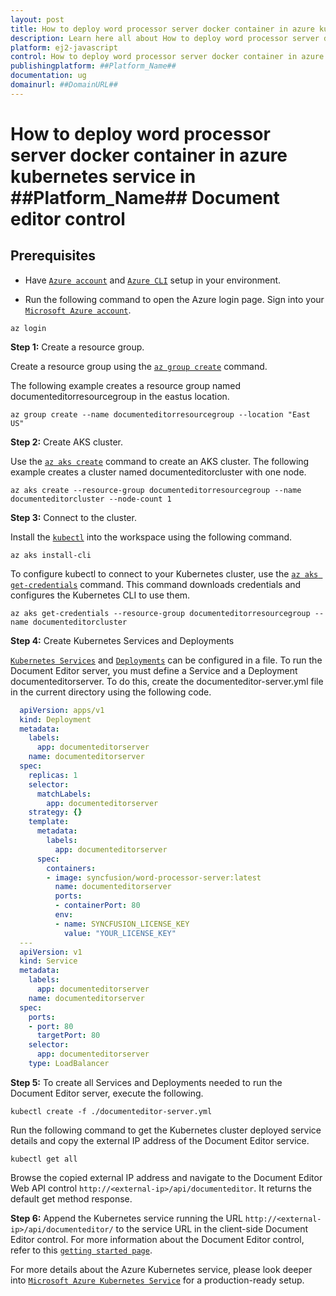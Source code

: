 ```yaml
---
layout: post
title: How to deploy word processor server docker container in azure kubernetes service in ##Platform_Name## Document editor control | Syncfusion
description: Learn here all about How to deploy word processor server docker container in azure kubernetes service in Syncfusion ##Platform_Name## Document editor control of Syncfusion Essential JS 2 and more.
platform: ej2-javascript
control: How to deploy word processor server docker container in azure kubernetes service 
publishingplatform: ##Platform_Name##
documentation: ug
domainurl: ##DomainURL##
---
```

# How to deploy word processor server docker container in azure kubernetes service in ##Platform_Name## Document editor control

## Prerequisites

* Have [`Azure account`](https://azure.microsoft.com/en-gb/) and [`Azure CLI`](https://docs.microsoft.com/en-us/cli/azure/?view=azure-cli-latest) setup in your environment.

* Run the following command to open the Azure login page. Sign into your [`Microsoft Azure account`](https://azure.microsoft.com/en-gb/).

```
az login
```

**Step 1:** Create a resource group.

Create a resource group using the [`az group create`](https://docs.microsoft.com/en-us/cli/azure/group#az-group-create) command.

The following example creates a resource group named documenteditorresourcegroup in the eastus location.

```
az group create --name documenteditorresourcegroup --location "East US"
```

**Step 2:** Create AKS cluster.

Use the [`az aks create`](https://docs.microsoft.com/en-us/cli/azure/aks?view=azure-cli-latest#az-aks-create) command to create an AKS cluster. The following example creates a cluster named documenteditorcluster with one node.

```
az aks create --resource-group documenteditorresourcegroup --name documenteditorcluster --node-count 1
```

**Step 3:** Connect to the cluster.

Install the [`kubectl`](https://kubernetes.io/docs/reference/kubectl/kubectl/) into the workspace using the following command.

```
az aks install-cli
```

To configure kubectl to connect to your Kubernetes cluster, use the [`az aks get-credentials`](https://docs.microsoft.com/en-us/cli/azure/aks?view=azure-cli-latest#az-aks-get-credentials) command. This command downloads credentials and configures the Kubernetes CLI to use them.

```
az aks get-credentials --resource-group documenteditorresourcegroup --name documenteditorcluster
```

**Step 4:** Create Kubernetes Services and Deployments

[`Kubernetes Services`](https://kubernetes.io/docs/concepts/services-networking/service/) and [`Deployments`](https://kubernetes.io/docs/concepts/workloads/controllers/deployment/) can be configured in a file. To run the Document Editor server, you must define a Service and a Deployment documenteditorserver. To do this, create the documenteditor-server.yml file in the current directory using the following code.

```yaml
  apiVersion: apps/v1
  kind: Deployment
  metadata:
    labels:
      app: documenteditorserver
    name: documenteditorserver
  spec:
    replicas: 1
    selector:
      matchLabels:
        app: documenteditorserver
    strategy: {}
    template:
      metadata:
        labels:
          app: documenteditorserver
      spec:
        containers:
        - image: syncfusion/word-processor-server:latest
          name: documenteditorserver
          ports:
          - containerPort: 80
          env:
          - name: SYNCFUSION_LICENSE_KEY
            value: "YOUR_LICENSE_KEY"
  ---
  apiVersion: v1
  kind: Service
  metadata:
    labels:
      app: documenteditorserver
    name: documenteditorserver
  spec:
    ports:
    - port: 80
      targetPort: 80
    selector:
      app: documenteditorserver
    type: LoadBalancer
```

**Step 5:** To create all Services and Deployments needed to run the Document Editor server, execute the following.

```console
kubectl create -f ./documenteditor-server.yml
```

Run the following command to get the Kubernetes cluster deployed service details and copy the external IP address of the Document Editor service.

```console
kubectl get all
```

Browse the copied external IP address and navigate to the Document Editor Web API control `http://<external-ip>/api/documenteditor`. It returns the default get method response.

**Step 6:** Append the Kubernetes service running the URL `http://<external-ip>/api/documenteditor/` to the service URL in the client-side Document Editor control. For more information about the Document Editor control, refer to this [`getting started page`](https://ej2.syncfusion.com/javascript/documentation/document-editor/getting-started).

For more details about the Azure Kubernetes service, please look deeper into [`Microsoft Azure Kubernetes Service`](https://docs.microsoft.com/en-us/azure/aks/kubernetes-walkthrough) for a production-ready setup.

